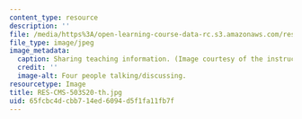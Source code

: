 ```yaml
---
content_type: resource
description: ''
file: /media/https%3A/open-learning-course-data-rc.s3.amazonaws.com/res-cms-503-becoming-a-more-equitable-educator-mindsets-and-practices-spring-2020/65fcbc4dcbb714ed6094d5f1fa11fb7f_RES-CMS-503S20-th.jpg
file_type: image/jpeg
image_metadata:
  caption: Sharing teaching information. (Image courtesy of the instructor.)
  credit: ''
  image-alt: Four people talking/discussing.
resourcetype: Image
title: RES-CMS-503S20-th.jpg
uid: 65fcbc4d-cbb7-14ed-6094-d5f1fa11fb7f
---
```

